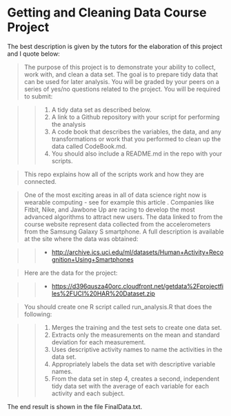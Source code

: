 # Getting and Cleaning Data Course Project

The best description is given by the tutors for the elaboration of this project and I quote below:

> The purpose of this project is to demonstrate your ability to collect, work with, and clean a data set. 
The goal is to prepare tidy data that can be used for later analysis. You will be graded by your peers 
on a series of yes/no questions related to the project. You will be required to submit: 

>> 1. A tidy data set as described below.
>> 2. A link to a Github repository with your script for performing the analysis
>> 3. A code book that describes the variables, the data, and any transformations or work that you performed 
   to clean up the data called CodeBook.md. 
>> 4. You should also include a README.md in the repo with your scripts. 

> This repo explains how all of the scripts work and how they are connected.

>One of the most exciting areas in all of data science right now is wearable computing - see for example 
this article . Companies like Fitbit, Nike, and Jawbone Up are racing to develop the most advanced algorithms
to attract new users. The data linked to from the course website represent data collected from the 
accelerometers from the Samsung Galaxy S smartphone. A full description is available at the site where the 
data was obtained:

>> * http://archive.ics.uci.edu/ml/datasets/Human+Activity+Recognition+Using+Smartphones

> Here are the data for the project:

>> * https://d396qusza40orc.cloudfront.net/getdata%2Fprojectfiles%2FUCI%20HAR%20Dataset.zip

> You should create one R script called run_analysis.R that does the following:

>> 1. Merges the training and the test sets to create one data set.
>> 2. Extracts only the measurements on the mean and standard deviation for each measurement.
>> 3. Uses descriptive activity names to name the activities in the data set.
>> 4. Appropriately labels the data set with descriptive variable names.
>> 5. From the data set in step 4, creates a second, independent tidy data set with the average of each variable for 
   each activity and each subject.
   
   
   
The end result is shown in the file FinalData.txt.
